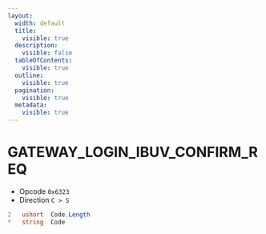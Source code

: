 ```yaml
---
layout:
  width: default
  title:
    visible: true
  description:
    visible: false
  tableOfContents:
    visible: true
  outline:
    visible: true
  pagination:
    visible: true
  metadata:
    visible: true
---
```


# GATEWAY\_LOGIN\_IBUV\_CONFIRM\_REQ

* Opcode `0x6323`
* Direction `C > S`

```csharp
2   ushort  Code.Length
*   string  Code
```

